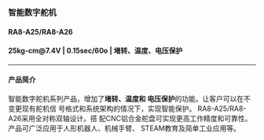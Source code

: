 ### 智能数字舵机
#### RA8-A25/RA8-A26
#### 25kg-cm&#64;7.4V | 0.15sec/60o | 堵转、温度、电压保护
------------
#### 产品简介
智能数字舵机系列产品，增加了**堵转、温度和 电压保护**的功能。让客户可以在不变更现有舵机信 号格式和系统架构的情况下，实现智能保护。
RA8-A25/RA8-A26采用全对称双轴设计。搭 配CNC铝合金舵盘可实现更高工作精度和可靠性。
产品可广泛应用于人形机器人、机械手臂、 STEAM教育及简单工业应用等。
